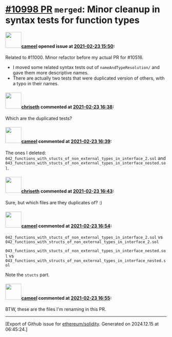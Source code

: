 # [\#10998 PR](https://github.com/ethereum/solidity/pull/10998) `merged`: Minor cleanup in syntax tests for function types

#### <img src="https://avatars.githubusercontent.com/u/137030?v=4" width="50">[cameel](https://github.com/cameel) opened issue at [2021-02-23 15:50](https://github.com/ethereum/solidity/pull/10998):

Related to #11000. Minor refactor before my actual PR for #10516.

- I moved some related syntax tests out of `nameAndTypeResolution/` and gave them more descriptive names.
- There are actually two tests that were duplicated version of others, with a typo in their names.

#### <img src="https://avatars.githubusercontent.com/u/9073706?v=4" width="50">[chriseth](https://github.com/chriseth) commented at [2021-02-23 16:38](https://github.com/ethereum/solidity/pull/10998#issuecomment-784335635):

Which are the duplicated tests?

#### <img src="https://avatars.githubusercontent.com/u/137030?v=4" width="50">[cameel](https://github.com/cameel) commented at [2021-02-23 16:39](https://github.com/ethereum/solidity/pull/10998#issuecomment-784336174):

The ones I deleted: `042_functions_with_stucts_of_non_external_types_in_interface_2.sol` and `043_functions_with_stucts_of_non_external_types_in_interface_nested.sol`.

#### <img src="https://avatars.githubusercontent.com/u/9073706?v=4" width="50">[chriseth](https://github.com/chriseth) commented at [2021-02-23 16:43](https://github.com/ethereum/solidity/pull/10998#issuecomment-784339261):

Sure, but which files are they duplicates of? :)

#### <img src="https://avatars.githubusercontent.com/u/137030?v=4" width="50">[cameel](https://github.com/cameel) commented at [2021-02-23 16:54](https://github.com/ethereum/solidity/pull/10998#issuecomment-784346872):

`042_functions_with_stucts_of_non_external_types_in_interface_2.sol` vs `042_functions_with_structs_of_non_external_types_in_interface_2.sol`

`043_functions_with_stucts_of_non_external_types_in_interface_nested.sol` vs
`043_functions_with_structs_of_non_external_types_in_interface_nested.sol`

Note the `stucts` part.

#### <img src="https://avatars.githubusercontent.com/u/137030?v=4" width="50">[cameel](https://github.com/cameel) commented at [2021-02-23 16:55](https://github.com/ethereum/solidity/pull/10998#issuecomment-784347623):

BTW, these are the files I'm renaming in this PR.


-------------------------------------------------------------------------------



[Export of Github issue for [ethereum/solidity](https://github.com/ethereum/solidity). Generated on 2024.12.15 at 06:45:24.]
